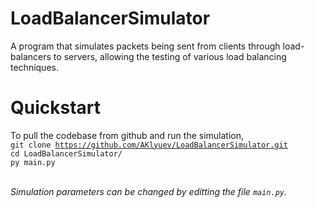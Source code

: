 # LoadBalancerSimulator

A program that simulates packets being sent from clients through load-balancers to servers, allowing the testing of various load balancing techniques. 

# Quickstart

To pull the codebase from github and run the simulation, <br/>
<code>git clone https://github.com/AKlyuev/LoadBalancerSimulator.git</code> <br/>
<code>cd LoadBalancerSimulator/ </code> <br/>
<code>py main.py </code> <br/>

<i>Simulation parameters can be changed by editting the file <code>main.py</code>.</i>
